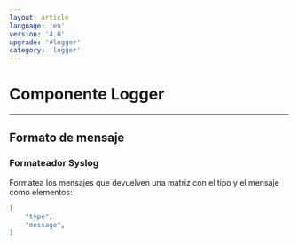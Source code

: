 ```yaml
---
layout: article
language: 'en'
version: '4.0'
upgrade: '#logger'
category: 'logger'
---
```

# Componente Logger

* * *

## Formato de mensaje

### Formateador Syslog

Formatea los mensajes que devuelven una matriz con el tipo y el mensaje como elementos:

```bash
[
    "type",
    "message",
]
```